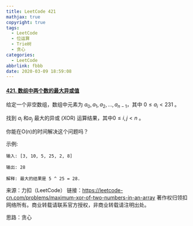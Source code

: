 ```yaml
---
title: LeetCode 421
mathjax: true
copyright: true
tags:
  - LeetCode
  - 位运算
  - Trie树
  - 贪心
categories:
  - LeetCode
abbrlink: fbbb
date: 2020-03-09 18:59:08
---
```


#### [421. 数组中两个数的最大异或值](https://leetcode-cn.com/problems/maximum-xor-of-two-numbers-in-an-array/)

给定一个非空数组，数组中元素为 $a_0, a_1, a_2, … , a_{n-1}$，其中 $0 \leq a_i < 231$ 。

找到 $a_i$ 和$a_j$ 最大的异或 (XOR) 运算结果，其中$0 \leq i,  j < n$ 。

你能在O(n)的时间解决这个问题吗？

示例:

```
输入: [3, 10, 5, 25, 2, 8]

输出: 28

解释: 最大的结果是 5 ^ 25 = 28.
```

来源：力扣（LeetCode）
链接：https://leetcode-cn.com/problems/maximum-xor-of-two-numbers-in-an-array
著作权归领扣网络所有。商业转载请联系官方授权，非商业转载请注明出处。

<!--more-->

思路：贪心

